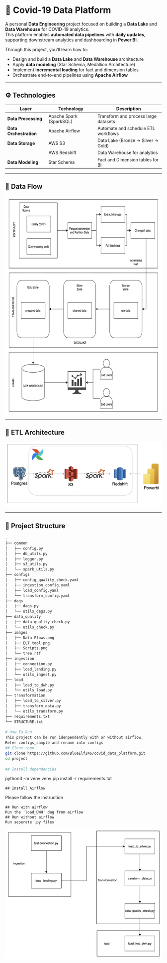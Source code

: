 # 🦠 Covid-19 Data Platform

A personal **Data Engineering** project focused on building a **Data Lake** and **Data Warehouse** for COVID-19 analytics.  
This platform enables **automated data pipelines** with **daily updates**, supporting downstream analytics and dashboarding in **Power BI**.  

Through this project, you’ll learn how to:
- Design and build a **Data Lake** and **Data Warehouse** architecture  
- Apply **data modeling** (Star Schema, Medallion Architecture)  
- Implement **incremental loading** for fact and dimension tables  
- Orchestrate end-to-end pipelines using **Apache Airflow**

---

## ⚙️ Technologies

| Layer | Technology | Description |
|-------|-------------|-------------|
| **Data Processing** | Apache Spark (SparkSQL) | Transform and process large datasets |
| **Data Orchestration** | Apache Airflow | Automate and schedule ETL workflows |
| **Data Storage** | AWS S3 | Data Lake (Bronze → Silver → Gold) |
|  | AWS Redshift | Data Warehouse for analytics |
| **Data Modeling** | Star Schema | Fact and Dimension tables for BI |

---

## 🔄 Data Flow

<img src="https://github.com/BlueElf246/covid_data_platform/blob/main/images/Data%20Flows.png?raw=true" alt="image" width="700" height="700">

---

## 🧰 ETL Architecture

<img src="https://github.com/BlueElf246/covid_data_platform/blob/main/images/ELT%20tool.png?raw=true" alt="image" width=“1000” height=“1000”>

---

## 📁 Project Structure

```bash
.
├── common
│   ├── config.py
│   ├── db_utils.py
│   ├── logger.py
│   ├── s3_utils.py
│   └── spark_utils.py
├── configs
│   ├── config_quality_check.yaml
│   ├── ingestion_config.yaml
│   ├── load_config.yaml
│   └── transform_config.yaml
├── dags
│   ├── dags.py
│   └── utils_dags.py
├── data_quality
│   ├── data_quality_check.py
│   └── utils_check.py
├── images
│   ├── Data Flows.png
│   ├── ELT tool.png
│   ├── Scripts.png
│   └── tree.rtf
├── ingestion
│   ├── connection.py
│   ├── load_landing.py
│   └── utils_ingest.py
├── load
│   ├── load_to_dwh.py
│   └── utils_load.py
├── transformation
│   ├── load_to_silver.py
│   ├── transform_data.py
│   └── utils_transform.py
├── requirements.txt
└── STRUCTURE.txt

# How To Run
This project can be run idenpendently with or without airflow. 
Refer configs_sample and rename into configs
## Clone repo
git clone https://github.com/BlueElf246/covid_data_platform.git
cd project

## Install dependencies
```
python3 -m venv venv
pip install -r requirements.txt
```
## Install Airflow
```
Please follow the instruction
```
## Run with airflow
Run the 'load_DWH' dag from airflow
## Run without airflow
Run seperate .py files
```
<img src="https://github.com/BlueElf246/covid_data_platform/blob/main/images/Scripts.png?raw=true" alt="image" width=“500” height=“500”>




